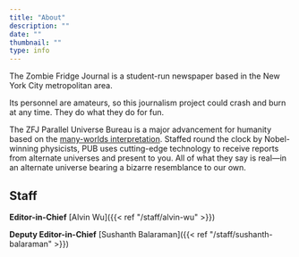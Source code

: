 ```yaml
---
title: "About"
description: ""
date: ""
thumbnail: ""
type: info
---
```


The Zombie Fridge Journal is a student-run newspaper based in the New York City metropolitan area. 

Its personnel are amateurs, so this journalism project could crash and burn at any time. They do what they do for fun.

The ZFJ Parallel Universe Bureau is a major advancement for humanity based on the [many-worlds interpretation](https://en.wikipedia.org/wiki/Many-worlds_interpretation). Staffed round the clock by Nobel-winning physicists, PUB uses cutting-edge technology to receive reports from alternate universes and present to you. All of what they say is real—in an alternate universe bearing a bizarre resemblance to our own.

## Staff 

**Editor-in-Chief** [Alvin Wu]({{< ref "/staff/alvin-wu" >}})

**Deputy Editor-in-Chief** [Sushanth Balaraman]({{< ref "/staff/sushanth-balaraman" >}})